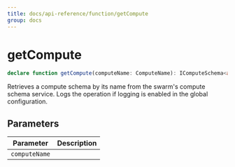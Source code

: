 ```yaml
---
title: docs/api-reference/function/getCompute
group: docs
---
```


# getCompute

```ts
declare function getCompute(computeName: ComputeName): IComputeSchema<any>;
```

Retrieves a compute schema by its name from the swarm's compute schema service.
Logs the operation if logging is enabled in the global configuration.

## Parameters

| Parameter | Description |
|-----------|-------------|
| `computeName` | |
